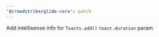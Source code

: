 ```yaml
---
'@crowdstrike/glide-core': patch
---
```


Add intellisense info for `Toasts.add()` `toast.duration` param
